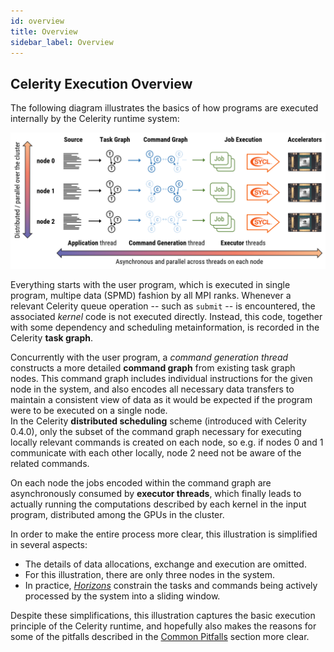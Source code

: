 ```yaml
---
id: overview
title: Overview
sidebar_label: Overview
---
```


## Celerity Execution Overview

The following diagram illustrates the basics of how programs are executed
internally by the Celerity runtime system:

![Overview Image](assets/overview_image.png)

Everything starts with the user program, which is executed in single program,
multipe data (SPMD) fashion by all MPI ranks. Whenever a relevant Celerity
queue operation -- such as `submit` -- is encountered, the associated _kernel_
code is not executed directly. Instead, this code, together with some dependency 
and scheduling metainformation, is recorded in the Celerity **task graph**.

Concurrently with the user program, a _command generation thread_ constructs a more
detailed **command graph** from existing task graph nodes. This command graph
includes individual instructions for the given node in the system, and also
encodes all necessary data transfers to maintain a consistent view of data
as it would be expected if the program were to be executed on a single node.  
In the Celerity **distributed scheduling** scheme (introduced with Celerity 0.4.0),
only the subset of the command graph necessary for executing locally relevant
commands is created on each node, so e.g. if nodes 0 and 1 communicate with each
other locally, node 2 need not be aware of the related commands.

On each node the jobs encoded within the command graph are asynchronously
consumed by __executor threads__, which finally leads to actually running the
computations described by each kernel in the input program, distributed among 
the GPUs in the cluster.

In order to make the entire process more clear, this illustration is simplified
in several aspects:

- The details of data allocations, exchange and execution are omitted.
- For this illustration, there are only three nodes in the system.
- In practice, *[Horizons](../research)*
  constrain the tasks and commands being actively processed by the system into a sliding window.

Despite these simplifications, this illustration captures the basic execution
principle of the Celerity runtime, and hopefully also makes the reasons for
some of the pitfalls described in the [Common Pitfalls](pitfalls.md) section
more clear.
